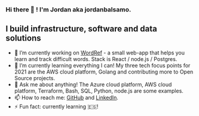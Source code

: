 ### Hi there 👋 ! I'm Jordan aka jordanbalsamo.

<!--**jordanbalsamo/jordanbalsamo** is a ✨ _special_ ✨ repository because its `README.md` (this file) appears on your GitHub profile. -->

## I build infrastructure, software and data solutions

- 🔭 I’m currently working on [WordRef](https://word-ref.firebaseapp.com/) - a small web-app that helps you learn and track difficult words. Stack is React / node.js / Postgres.
- 🌱 I’m currently learning everything I can! My three tech focus points for 2021 are the AWS cloud platform, Golang and contributing more to Open Source projects.
- 💬 Ask me about anything! The Azure cloud platform, AWS cloud platform, Terraform, Bash, SQL, Python, node.js are some examples.
- 📫 How to reach me: [GitHub](https://github.com/jordanbalsamo/) and [LinkedIn](https://www.linkedin.com/in/jordan-balsamo-b96444113/).
- ⚡ Fun fact: currently learning 🇪🇸!
